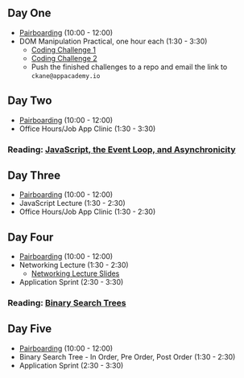 ## Day One

* [Pairboarding](https://github.com/appacademy/graduated-job_seeker-program/tree/master/pairboarding-problems) (10:00 - 12:00)
* DOM Manipulation Practical, one hour each (1:30 - 3:30)
  * [Coding Challenge 1](https://github.com/appacademy/graduated-job_seeker-program/blob/master/projects/react.md)
  * [Coding Challenge 2](https://github.com/appacademy/graduated-job_seeker-program/blob/master/projects/tic-tac-toe.md)
  * Push the finished challenges to a repo and email the link to ```ckane@appacademy.io```

## Day Two

* [Pairboarding](https://github.com/appacademy/graduated-job_seeker-program/tree/master/pairboarding-problems) (10:00 - 12:00)
* Office Hours/Job App Clinic (1:30 - 3:30)

### Reading: [JavaScript, the Event Loop, and Asynchronicity](https://github.com/appacademy/graduated-job_seeker-program/tree/master/week-2/js_eventloop_asynchronicity)

## Day Three

* [Pairboarding](https://github.com/appacademy/graduated-job_seeker-program/tree/master/pairboarding-problems) (10:00 - 12:00)
* JavaScript Lecture (1:30 - 2:30)
* Office Hours/Job App Clinic (1:30 - 2:30)


## Day Four

* [Pairboarding](https://github.com/appacademy/graduated-job_seeker-program/tree/master/pairboarding-problems) (10:00 - 12:00)
* Networking Lecture (1:30 - 2:30)
  * [Networking Lecture Slides](https://docs.google.com/presentation/d/1hCC-uR8ESDgHwMbJqI74pzOmVW2XLr9gQI33KFbiKvQ/edit#slide=id.g38aa51186a_0_139)
* Application Sprint (2:30 - 3:30)


### Reading: [Binary Search Trees](https://github.com/appacademy/graduated-job_seeker-program/tree/master/week-2/binary_search_trees)

## Day Five

* [Pairboarding](https://github.com/appacademy/graduated-job_seeker-program/tree/master/pairboarding-problems) (10:00 - 12:00)
* Binary Search Tree - In Order, Pre Order, Post Order (1:30 - 2:30)
* Application Sprint (2:30 - 3:30)
